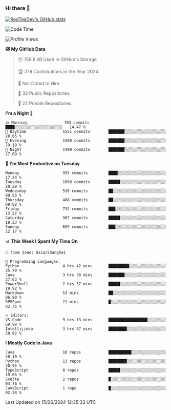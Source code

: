 ### Hi there 👋

<!--
**RedTeaDev/RedTeaDev** is a ✨ _special_ ✨ repository because its `README.md` (this file) appears on your GitHub profile.

Here are some ideas to get you started:

- 🔭 I’m currently working on ...
- 🌱 I’m currently learning ...
- 👯 I’m looking to collaborate on ...
- 🤔 I’m looking for help with ...
- 💬 Ask me about ...
- 📫 How to reach me: ...
- 😄 Pronouns: ...
- ⚡ Fun fact: ...
-->

<!--
[![wakatime](https://wakatime.com/badge/user/6b101ed0-04c0-4490-9283-eb61f2efff96.svg)](https://wakatime.com/@6b101ed0-04c0-4490-9283-eb61f2efff96)
!-->

[![RedTeaDev's GitHub stats](https://github-readme-stats.vercel.app/api?username=RedTeaDev)](https://github.com/anuraghazra/github-readme-stats)
<!--
[![willianrod's wakatime stats](https://github-readme-stats.vercel.app/api/wakatime?username=RedTeaDev)](https://github.com/anuraghazra/github-readme-stats)
!-->
<!--START_SECTION:waka-->
![Code Time](http://img.shields.io/badge/Code%20Time-2%2C331%20hrs%2023%20mins-blue)

![Profile Views](http://img.shields.io/badge/Profile%20Views-0-blue)

**🐱 My GitHub Data** 

> 📦 159.6 kB Used in GitHub's Storage 
 > 
> 🏆 278 Contributions in the Year 2024
 > 
> 🚫 Not Opted to Hire
 > 
> 📜 33 Public Repositories 
 > 
> 🔑 22 Private Repositories 
 > 
**I'm a Night 🦉** 

```text
🌞 Morning                783 commits         ████░░░░░░░░░░░░░░░░░░░░░   14.47 % 
🌆 Daytime                1551 commits        ███████░░░░░░░░░░░░░░░░░░   28.65 % 
🌃 Evening                1580 commits        ███████░░░░░░░░░░░░░░░░░░   29.19 % 
🌙 Night                  1499 commits        ███████░░░░░░░░░░░░░░░░░░   27.69 % 
```
📅 **I'm Most Productive on Tuesday** 

```text
Monday                   933 commits         ████░░░░░░░░░░░░░░░░░░░░░   17.24 % 
Tuesday                  1098 commits        █████░░░░░░░░░░░░░░░░░░░░   20.28 % 
Wednesday                516 commits         ██░░░░░░░░░░░░░░░░░░░░░░░   09.53 % 
Thursday                 488 commits         ██░░░░░░░░░░░░░░░░░░░░░░░   09.02 % 
Friday                   732 commits         ███░░░░░░░░░░░░░░░░░░░░░░   13.52 % 
Saturday                 987 commits         █████░░░░░░░░░░░░░░░░░░░░   18.23 % 
Sunday                   659 commits         ███░░░░░░░░░░░░░░░░░░░░░░   12.17 % 
```


📊 **This Week I Spent My Time On** 

```text
🕑︎ Time Zone: Asia/Shanghai

💬 Programming Languages: 
Python                   4 hrs 42 mins       █████████░░░░░░░░░░░░░░░░   35.70 % 
Java                     3 hrs 38 mins       ███████░░░░░░░░░░░░░░░░░░   27.63 % 
PowerShell               2 hrs 37 mins       █████░░░░░░░░░░░░░░░░░░░░   19.92 % 
Markdown                 53 mins             ██░░░░░░░░░░░░░░░░░░░░░░░   06.80 % 
RPMSpec                  21 mins             █░░░░░░░░░░░░░░░░░░░░░░░░   02.76 % 

🔥 Editors: 
VS Code                  9 hrs 13 mins       █████████████████░░░░░░░░   69.98 % 
Intellijidea             3 hrs 57 mins       ████████░░░░░░░░░░░░░░░░░   30.02 % 
```

**I Mostly Code in Java** 

```text
Java                     16 repos            ██████████░░░░░░░░░░░░░░░   38.10 % 
Python                   13 repos            ████████░░░░░░░░░░░░░░░░░   30.95 % 
TypeScript               8 repos             █████░░░░░░░░░░░░░░░░░░░░   19.05 % 
Svelte                   2 repos             █░░░░░░░░░░░░░░░░░░░░░░░░   04.76 % 
JavaScript               1 repo              █░░░░░░░░░░░░░░░░░░░░░░░░   02.38 % 
```




 Last Updated on 15/06/2024 12:35:33 UTC
<!--END_SECTION:waka-->


